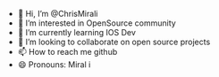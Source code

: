 - 👋 Hi, I’m @ChrisMirali
- 👀 I’m interested in OpenSource community
- 🌱 I’m currently learning IOS Dev
- 💞️ I’m looking to collaborate on open source projects
- 📫 How to reach me github
- 😄 Pronouns: Miral i

<!---
ChrisMirali/ChrisMirali is a ✨ special ✨ repository because its `README.md` (this file) appears on your GitHub profile.
You can click the Preview link to take a look at your changes.
--->

